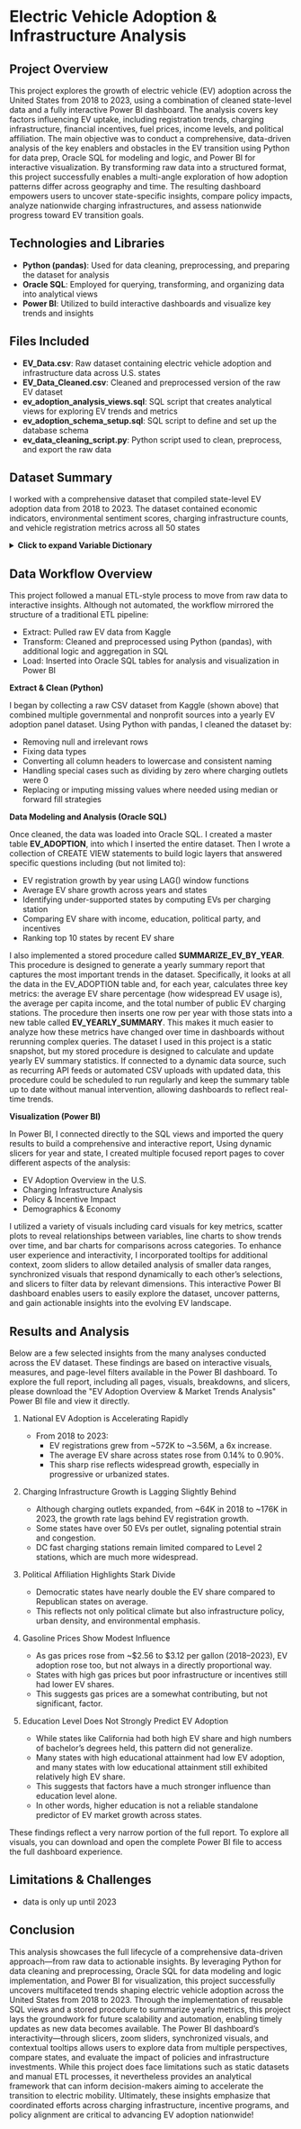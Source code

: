 # Electric Vehicle Adoption & Infrastructure Analysis
## Project Overview
This project explores the growth of electric vehicle (EV) adoption across the United States from 2018 to 2023, using a combination of cleaned state-level data and a fully interactive Power BI dashboard. The analysis covers key factors influencing EV uptake, including registration trends, charging infrastructure, financial incentives, fuel prices, income levels, and political affiliation. The main objective was to conduct a comprehensive, data-driven analysis of the key enablers and obstacles in the EV transition using Python for data prep, Oracle SQL for modeling and logic, and Power BI for interactive visualization. By transforming raw data into a structured format, this project successfully enables a multi-angle exploration of how adoption patterns differ across geography and time. The resulting dashboard empowers users to uncover state-specific insights, compare policy impacts, analyze nationwide charging infrastructures, and assess nationwide progress toward EV transition goals.




## Technologies and Libraries
* **Python (pandas)**: Used for data cleaning, preprocessing, and preparing the dataset for analysis
* **Oracle SQL**: Employed for querying, transforming, and organizing data into analytical views
* **Power BI**: Utilized to build interactive dashboards and visualize key trends and insights

## Files Included
* **EV_Data.csv**: Raw dataset containing electric vehicle adoption and infrastructure data across U.S. states
* **EV_Data_Cleaned.csv**: Cleaned and preprocessed version of the raw EV dataset
* **ev_adoption_analysis_views.sql**: SQL script that creates analytical views for exploring EV trends and metrics
* **ev_adoption_schema_setup.sql**: SQL script to define and set up the database schema
* **ev_data_cleaning_script.py**: Python script used to clean, preprocess, and export the raw data

## Dataset Summary
I worked with a comprehensive dataset that compiled state-level EV adoption data from 2018 to 2023. The dataset contained economic indicators, environmental sentiment scores, charging infrastructure counts, and vehicle registration metrics across all 50 states
<details>
<summary><strong>Click to expand Variable Dictionary</strong></summary>

<br>

| Variable                             | Description                                                                 |
|--------------------------------------|-----------------------------------------------------------------------------|
| `state`                              | US state                                                                   |
| `year`                               | Year of observation                                                        |
| `ev_registrations`                  | Number of Electric Vehicles registered                                     |
| `total_vehicles`                    | Total number of all vehicle registrations in the state                     |
| `ev_share_percent`                  | Percentage of total vehicles that are electric vehicles                    |
| `stations`                          | Number of public EV charging stations                                      |
| `total_charging_outlets`           | Total number of individual charging plugs available at public stations     |
| `level_1`                           | Number of Level 1 charging outlets                                         |
| `level_2`                           | Number of Level 2 charging outlets                                         |
| `dc_fast`                           | Number of DC Fast charging outlets                                         |
| `fuel_economy`                      | Average fuel economy of all vehicles in the state (e.g., MPG)              |
| `incentives`                        | Presence and/or details of state-level EV incentives                       |
| `number_of_metro_organizing_committees` | Number of metropolitan planning organizations in the state           |
| `population_20_64`                  | Working-age population (ages 20–64)                                        |
| `education_bachelor`               | Number of people with a Bachelor's degree or higher                        |
| `labour_force_participation_rate`  | Percentage of the working-age population in the labor force                |
| `unemployment_rate`                | Percentage of the labor force that is unemployed                           |
| `bachelor_attainment`             | Percentage of the total population with a Bachelor's degree or higher      |
| `per_cap_income`                   | Average income per person in the state                                     |
| `affectweather`                    | Concern about climate change impacts                                       |
| `devharm`                          | Concern about potential harm from development                              |
| `discuss`                          | Frequency of discussing environmental issues                               |
| `exp`                              | Environmental experience or exposure                                       |
| `localofficials`                   | Trust in local environmental officials                                     |
| `personal`                         | Sense of personal responsibility toward environment                        |
| `reducetax`                        | Support for reducing taxes for environmental policies                      |
| `regulate`                         | Support for environmental regulation                                       |
| `worried`                          | Worry about environmental problems                                         |
| `price_cents_per_kwh`              | Average electricity price per kilowatt-hour (cents)                        |
| `gasoline_price_per_gallon`        | Average gasoline price per gallon                                          |
| `total`                            | Total number of registered vehicles                                        |
| `trucks`                           | Number of registered trucks                                                |
| `trucks_share`                     | Percentage of total vehicles that are trucks                               |
| `party`                            | Predominant political party of the state                                   |
</details>

## Data Workflow Overview
This project followed a manual ETL-style process to move from raw data to interactive insights. Although not automated, the workflow mirrored the structure of a traditional ETL pipeline:
* Extract: Pulled raw EV data from Kaggle
* Transform: Cleaned and preprocessed using Python (pandas), with additional logic and aggregation in SQL
* Load: Inserted into Oracle SQL tables for analysis and visualization in Power BI

**Extract & Clean (Python)**

I began by collecting a raw CSV dataset from Kaggle (shown above) that combined multiple governmental and nonprofit sources into a yearly EV adoption panel dataset. Using Python with pandas, I cleaned the dataset by:
* Removing null and irrelevant rows
* Fixing data types
* Converting all column headers to lowercase and consistent naming
* Handling special cases such as dividing by zero where charging outlets were 0
* Replacing or imputing missing values where needed using median or forward fill strategies

**Data Modeling and Analysis (Oracle SQL)**

Once cleaned, the data was loaded into Oracle SQL. I created a master table **EV_ADOPTION**, into which I inserted the entire dataset. Then I wrote a collection of CREATE VIEW statements to build logic layers that answered specific questions including (but not limited to):
* EV registration growth by year using LAG() window functions
* Average EV share growth across years and states
* Identifying under-supported states by computing EVs per charging station
* Comparing EV share with income, education, political party, and incentives
* Ranking top 10 states by recent EV share

I also implemented a stored procedure called **SUMMARIZE_EV_BY_YEAR**. This procedure is designed to generate a yearly summary report that captures the most important trends in the dataset. Specifically, it looks at all the data in the EV_ADOPTION table and, for each year, calculates three key metrics: the average EV share percentage (how widespread EV usage is), the average per capita income, and the total number of public EV charging stations. The procedure then inserts one row per year with those stats into a new table called **EV_YEARLY_SUMMARY**. This makes it much easier to  analyze how these metrics have changed over time in dashboards without rerunning complex queries. The dataset I used in this project is a static snapshot, but my stored procedure is designed to calculate and update yearly EV summary statistics. If connected to a dynamic data source, such as recurring API feeds or automated CSV uploads with updated data, this procedure could be scheduled to run regularly and keep the summary table up to date without manual intervention, allowing dashboards to reflect real-time trends.

**Visualization (Power BI)**

In Power BI, I connected directly to the SQL views and imported the query results to build a comprehensive and interactive report, Using dynamic slicers for year and state, I created multiple focused report pages to cover different aspects of the analysis:
* EV Adoption Overview in the U.S.
* Charging Infrastructure Analysis
* Policy & Incentive Impact
* Demographics & Economy

I utilized a variety of visuals including card visuals for key metrics, scatter plots to reveal relationships between variables, line charts to show trends over time, and bar charts for comparisons across categories. To enhance user experience and interactivity, I incorporated tooltips for additional context, zoom sliders to allow detailed analysis of smaller data ranges, synchronized visuals that respond dynamically to each other’s selections, and slicers to filter data by relevant dimensions. This interactive Power BI dashboard enables users to easily explore the dataset, uncover patterns, and gain actionable insights into the evolving EV landscape.

## Results and Analysis
Below are a few selected insights from the many analyses conducted across the EV dataset. These findings are based on interactive visuals, measures, and page-level filters available in the Power BI dashboard. To explore the full report, including all pages, visuals, breakdowns, and slicers, please download the "EV Adoption Overview & Market Trends Analysis" Power BI file and view it directly.

1. National EV Adoption is Accelerating Rapidly
   * From 2018 to 2023:
     * EV registrations grew from ~572K to ~3.56M, a 6x increase.
     * The average EV share across states rose from 0.14% to 0.90%.
     * This sharp rise reflects widespread growth, especially in progressive or urbanized states.

3. Charging Infrastructure Growth is Lagging Slightly Behind
     * Although charging outlets expanded, from ~64K in 2018 to ~176K in 2023, the growth rate lags behind EV registration growth.
     * Some states have over 50 EVs per outlet, signaling potential strain and congestion.
     * DC fast charging stations remain limited compared to Level 2 stations, which are much more widespread.

4. Political Affiliation Highlights Stark Divide
     * Democratic states have nearly double the EV share compared to Republican states on average.
     * This reflects not only political climate but also infrastructure policy, urban density, and environmental emphasis.

5. Gasoline Prices Show Modest Influence
    * As gas prices rose from ~$2.56 to $3.12 per gallon (2018–2023), EV adoption rose too, but not always in a directly proportional way.
    * States with high gas prices but poor infrastructure or incentives still had lower EV shares.
    * This suggests gas prices are a somewhat contributing, but not significant, factor.

5. Education Level Does Not Strongly Predict EV Adoption
    * While states like California had both high EV share and high numbers of bachelor’s degrees held, this pattern did not generalize.
    * Many states with high educational attainment had low EV adoption, and many states with low educational attainment still exhibited relatively high EV share.
    * This suggests that factors have a much stronger influence than education level alone.
    * In other words, higher education is not a reliable standalone predictor of EV market growth across states.

These findings reflect a very narrow portion of the full report. To explore all visuals, you can download and open the complete Power BI file to access the full dashboard experience.

## Limitations & Challenges
* data is only up until 2023
  
## Conclusion
This analysis showcases the full lifecycle of a comprehensive data-driven approach—from raw data to actionable insights. By leveraging Python for  data cleaning and preprocessing, Oracle SQL for data modeling and logic implementation, and Power BI for visualization, this project successfully uncovers multifaceted trends shaping electric vehicle adoption across the United States from 2018 to 2023. 
Through the implementation of reusable SQL views and a stored procedure to summarize yearly metrics, this project lays the groundwork for future scalability and automation, enabling timely updates as new data becomes available. The Power BI dashboard’s interactivity—through slicers, zoom sliders, synchronized visuals, and contextual tooltips allows users to explore data from multiple perspectives, compare states, and evaluate the impact of policies and infrastructure investments.
While this project does face limitations such as static datasets and manual ETL processes, it nevertheless provides an analytical framework that can inform decision-makers aiming to accelerate the transition to electric mobility. Ultimately, these insights emphasize that coordinated efforts across charging infrastructure, incentive programs, and policy alignment are critical to advancing EV adoption nationwide!
